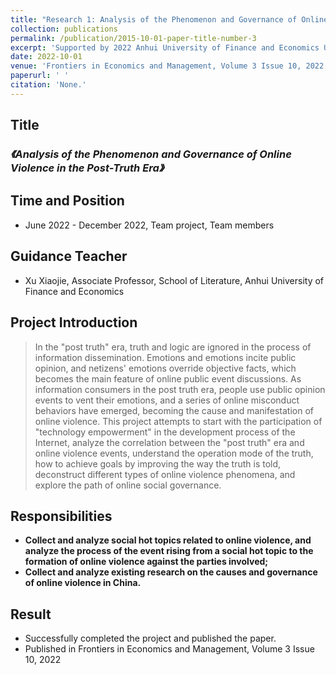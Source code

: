 ```yaml
---
title: "Research 1: Analysis of the Phenomenon and Governance of Online Violence in the Post-Truth Era"
collection: publications
permalink: /publication/2015-10-01-paper-title-number-3
excerpt: 'Supported by 2022 Anhui University of Finance and Economics Undergraduate Research and Innovation Fund Project'
date: 2022-10-01
venue: 'Frontiers in Economics and Management, Volume 3 Issue 10, 2022'
paperurl: ' '
citation: 'None.'
---
```

## Title

### *《Analysis of the Phenomenon and Governance of Online Violence in the Post-Truth Era》*

## Time and Position
* June 2022 - December 2022, Team project, Team members

## Guidance Teacher
* Xu Xiaojie, Associate Professor, School of Literature, Anhui University of Finance and Economics

## Project Introduction

> In the "post truth" era, truth and logic are ignored in the process of information dissemination. Emotions and emotions incite public opinion, and netizens' emotions override objective facts, which becomes the main feature of online public event discussions. As information consumers in the post truth era, people use public opinion events to vent their emotions, and a series of online misconduct behaviors have emerged, becoming the cause and manifestation of online violence. This project attempts to start with the participation of "technology empowerment" in the development process of the Internet, analyze the correlation between the "post truth" era and online violence events, understand the operation mode of the truth, how to achieve goals by improving the way the truth is told, deconstruct different types of online violence phenomena, and explore the path of online social governance.

## Responsibilities

* **Collect and analyze social hot topics related to online violence, and analyze the process of the event rising from a social hot topic to the formation of online violence against the parties involved;**
* **Collect and analyze existing research on the causes and governance of online violence in China.**

## Result

* Successfully completed the project and published the paper.
* Published in Frontiers in Economics and Management, Volume 3 Issue 10, 2022
